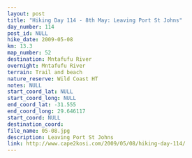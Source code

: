 ```yaml
---
layout: post
title: "Hiking Day 114 - 8th May: Leaving Port St Johns"
day_number: 114
post_id: NULL
hike_date: 2009-05-08
km: 13.3
map_number: 52
destination: Mntafufu River
overnight: Mntafufu River
terrain: Trail and beach
nature_reserve: Wild Coast HT
notes: NULL
start_coord_lat: NULL
start_coord_long: NULL
end_coord_lat: -31.555
end_coord_long: 29.646117
start_coord: NULL
destination_coord: 
file_name: 05-08.jpg
description: Leaving Port St Johns
link: http://www.cape2kosi.com/2009/05/08/hiking-day-114/
---
```

